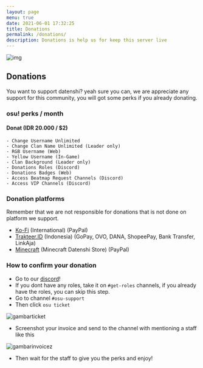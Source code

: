 ```yaml
---
layout: page
menu: true
date: 2021-06-01 17:32:25
title: Donations
permalink: /donations/
description: Donations is help us for keep this server live
---
```

![img](https://cdn.discordapp.com/attachments/728581754398572546/849224332621905940/DONATIONS.png)

## Donations

You want to support datenshi? yeah sure you can, we are appreciate any support for this community, you will got some perks if you already donating.

### osu! perks / month

#### Donat (IDR 20.000 / $2)

```apex
- Change Username Unlimited
- Change Clan Name Unlimited (Leader only)
- RGB Username (Web)
- Yellow Username (In-Game)
- Clan Background (Leader only)
- Donations Roles (Discord)
- Donations Badges (Web)
- Access Beatmap Request Channels (Discord)
- Access VIP Channels (Discord)
```

### Donation platforms

Remember that we are not responsible for donations that is not done on platform we support.

* [Ko-Fi](https://ko-fi.com/datenshicommunity/) (International) (PayPal)
* [Trakteer.ID](https://trakteer.id/datenshi/) (Indonesia) (GoPay, OVO, DANA, ShopeePay, Bank Transfer, LinkAja)
* [Minecraft](https://mc.datenshi.pw/shop) (Minecraft Datenshi Store) (PayPal)

### How to confirm your donation

- Go to our [discord](https://link.troke.id/datenshi)!
- If you dont have any roles, take it on `#get-roles` channels, if you already have the roles, you can skip this step.
- Go to channel `#osu-support`
- Then click `osu ticket`

![gambarticket](https://imgassets.datenshi.pw/kurosawa/929718414669410324/unknown.png)

- Screenshot your invoice and send to the channel with mentioning a staff like this

![gambarinvoicez](https://imgassets.datenshi.pw/kurosawa/929721890140987472/unknown.png)

- Then wait for the staff to give you the perks and enjoy!
